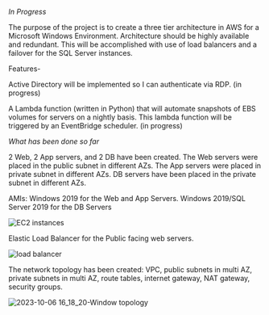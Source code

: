 *In Progress*

The purpose of the project is to create a three tier architecture in AWS for a Microsoft Windows Environment. Architecture should be highly available and redundant. This will be accomplished with use of load balancers and a failover for the SQL Server instances. 

Features-

Active Directory will be implemented so I can authenticate via RDP. (in progress)


A Lambda function (written in Python) that will automate snapshots of EBS volumes for servers on a nightly basis. This lambda function will be triggered by an EventBridge scheduler. (in progress)


*What has been done so far*

2 Web, 2 App servers, and 2 DB have been created. The Web servers were placed in the public subnet in different AZs. The App servers were placed in private subnet in different AZs. DB servers have been placed in the private subnet in different AZs. 

AMIs: Windows 2019 for the Web and App Servers. Windows 2019/SQL Server 2019 for the DB Servers

![EC2 instances](https://github.com/jklemens90/Terraform/assets/95970840/28cd2568-543c-4e58-a59c-de640a45d359)




Elastic Load Balancer for the Public facing web servers.

![load balancer](https://github.com/jklemens90/Terraform/assets/95970840/7f65ac19-497d-4977-9e92-6d8c0e29e5a6)




The network topology has been created: VPC, public subnets in multi AZ, private subnets in multi AZ, route tables, internet gateway, NAT gateway, security groups. 


![2023-10-06 16_18_20-Window topology](https://github.com/jklemens90/Terraform/assets/95970840/00997971-65d2-4b2b-bd7c-da86f6b3c3b0)






